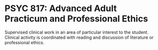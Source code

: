 # PSYC 817: Advanced Adult Practicum and Professional Ethics

Supervised clinical work in an area of particular interest to the student. Clinical activity is coordinated with reading and discussion of literature or professional ethics.
